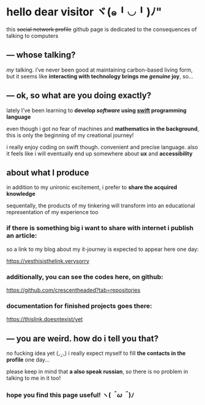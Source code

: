 # hello dear visitor ヾ(๑╹◡╹)ﾉ"

this ~~social network profile~~ github page is dedicated to the consequences of talking to computers



## — whose talking?
*my* talking. i’ve never been good at maintaining carbon-based living form, but it seems like **interacting with technology brings me *genuine* joy**, so...



## — ok, so what are you doing exactly?
lately I’ve been learning to **develop *software* using [swift](https://www.swift.org/about/) programming language**

even though i got no fear of machines and **mathematics in the background**, this is only the beginning of my creational journey!

i really enjoy coding on swift though. convenient and precise language. also it feels like i will eventually end up somewhere about **ux** and **accessibility**



## about what I produce
in addition to my unironic excitement, i prefer to **share the acquired knowledge**

sequentally, the products of my tinkering will transform into an educational representation of my experience too

### if there is something big i want to share with internet i publish an article:

so a link to my blog about my it-journey is expected to appear here one day:

https://yesthisisthelink.verysorry

### additionally, you can see **the codes** here, on github:

https://github.com/crescentheaded?tab=repositories

### **documentation** for finished projects goes there:

https://thislink.doesntexist/yet



## — you are weird. how do i tell you that?
no fucking idea yet (◞‸◟) i really expect myself to fill **the contacts in the profile** one day...

please keep in mind that **a also speak russian**, so there is no problem in talking to me in it too! 



### hope you find this page useful!  ヽ(*＾ω＾*)ﾉ
